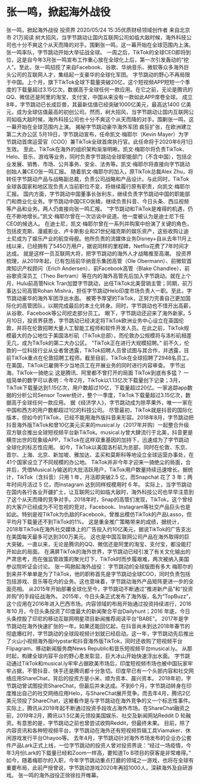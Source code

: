 # 张一鸣，掀起海外战役

张一鸣，掀起海外战役
投资界
2020/05/24 15:35优质财经领域创作者  来自北京市
21万阅读
树大招风，当字节跳动让国内互联网公司如临大敌时候，海外科技公司也十分不爽这个从天而降的对手。围剿张一鸣，这一幕开始在全球范围内上演。
张一鸣率队，字节跳动开始大举征战全球。
一周之后，TikTok的全球CEO即将到位，这是自今年3月张一鸣宣布工作重心放在全球化上后，第一次引发轰动的“挖人”。至此，张一鸣招揽了来自Facebook、谷歌、华纳音乐、微软等众多海外巨头公司的互联网人才，集结起一支豪华的全球化军团。
字节跳动的野心不再局限于中国。上个月，旗下TikTok全球下载量突破20亿，这个短视频APP短短一个季度的下载量超过3.15亿次，数据高于全球任何一款应用。在它之前，无论是腾讯的QQ、微信还是阿里的淘宝、支付宝，中国从来没有一款如此APP席卷全球。
成立8年，字节跳动已长成巨兽，其最新估值已经突破1000亿美元，最高达1400 亿美元，成为全球估值最高的初创公司。然而，树大招风，当字节跳动让国内互联网公司如临大敌时候，海外科技公司也十分不爽这个从天而降的对手。围剿张一鸣，这一幕开始在全球范围内上演。
揭秘字节跳动豪华海外军团
疯狂扩张，在欧洲建立第二大办公区
5月19日，字节跳动宣布，任命凯文·梅耶尔（Kevin Mayer）为字节跳动首席运营官（COO）兼TikTok全球首席执行官。此任命将于2020年6月1日生效。
至此，TikTok在海外的组织架构渐渐明晰。凯文·梅耶尔将负责TikTok、Helo、音乐、游戏等业务，同时负责字节跳动全球职能部门（不含中国），包括企业发展、销售、市场、公共事务、安全、法务等。凯文·梅耶尔将直接向字节跳动创始人兼CEO张一鸣汇报。
随着凯文·梅耶尔的加入，原TikTok总裁Alex Zhu，将转任字节跳动产品与战略副总裁，负责公司战略和产品设计。与此同时，TikTok全球各国家和地区现负责人当前职位不变，将继续履行原有职责，向凯文·梅耶尔汇报。
国内方面，字节跳动中国董事长张利东，继续负责字节跳动中国的职能部门和商业化业务。字节跳动中国CEO张楠，继续负责抖音、今日头条、西瓜视频等产品和业务。两人仍直接向张一鸣汇报。
“字节跳动和TikTok是难得的机遇，仍在不断地增长。”凯文·梅耶尔曾在一次访谈中说道。他一度被认为是迪士尼下任CEO的候选人。
在迪士尼，凯文·梅耶尔曾在一系列并购案中扮演了关键的角色，包括皮克斯、漫威影业、卢卡斯影业和21世纪福克斯的娱乐资产，这些收购让迪士尼成为了娱乐产业的航空母舰。他所负责的流媒体业务Disney+自从去年11月上线以来，已经拥有了5450万用户，据说同样的里程碑，Netflix花费了7年时间才达成。
就是这样一员互联网大将，把字节跳动的海外人才战略推至高潮。
投资界梳理，从2019年起，已有包括前华纳音乐集团高管（Ole Obermann）、前微软首席知识产权顾问（Erich Andersen）、前Facebook高管（Blake Chandlee）、前谷歌资深员工（Theo Bertram）等在内的海外高管先后加入字节跳动。就在上个月，Hulu前高管Nick Tran加盟字节跳动，出任TikTok北美营销主管；同期，前万事达公司高管Rohan Mishra，担任字节跳动Helo印度市场负责人一职。至此，字节跳动豪华的海外军团浮出水面。
被寄予厚望的TikTok，正努力完善自己更加国际化的高管团队，以期完成最后的本土化转身。同时，字节跳动也不惜开出高薪，从谷歌、Facebook等公司挖走部分员工。
眼下，字节跳动还迎来了海外新家。5月10日，投资界获悉，字节跳动已经决定将TikTok欧洲业务中心设立在英国伦敦，并将在伦敦招聘大量人工智能工程师和软件开发人员。在此之前，TikTok规模最大的办公地位于美国洛杉矶（TikTok总部），而伦敦办公规模将与洛杉矶相差无几，成为TikTok的第二大办公区。
“TikTok正在进行大规模招聘。” 前不久，伦敦的一位科技行业从业者曾透露，TikTok招聘人员曾试图与其合作，并透露，目前TikTok重点在伦敦招聘工程师。截至目前，TikTok在全球招聘了2948名员工。在美国，TikTok已雇佣不少当地员⼯在开展业务的同时进行内容审查。
字节出海，TikTok一骑绝尘
这是腾讯、阿里都不曾打开的局面
TikTok到底有多猛？
一组简单的数字可以表明：今年2月，TikTok以1.13亿次下载量创下记录；3月，TikTok下载量达到1.15亿次，用户数超过10亿，下载量超过20亿。一家追踪app数据的分析公司Sensor Tower统计，整个一季度，TikTok下载量超过3.15亿次，数据高于全球任何一款应用。
据《经济学人》，字节跳动成为除苹果外，唯一一家在中国和西方的用户数都超过1亿的科技公司。
尽管最初，TikTok就是抖音的国际化版本，但如今的TikTok，已经不能用海外版抖音来形容。2018年8月，字节跳动把抖音海外版TikTok和曾10亿美元买来的musical.ly（2017年并购）一起整合升级双方联合推出全球短视频平台新TikTok。musical.ly曾大肆流行于北美，抖音更是横空出世的现象级APP，TikTok在这样双重基因的加持下，迅速成为了字节跳动全球化的标志性应用。
如今，TikTok以美国洛杉矶为总部，同时在伦敦、东京、首尔、上海、北京、新加坡、雅加达、孟买和莫斯科等地设立全球运营办事处，在41个国家设立了不同规模的办公地。
TikTok并非今年才迎来一骑绝尘的局面，合并后，凭借Musical.ly输送的大批活跃用户，TikTok用户数量持续迅速增长。据统计，TikTok（含抖音）只用 1 年，月活即突破2.5 亿，而Snapchat 花了 3 年；两年时间月活过 5 亿，而Instagram 达到同样规模用时 6 年。
实际上，当字节跳动在国内各行各业开疆扩土，让互联网公司如临大敌时，海外科技公司也早早注意到了这个从天而降的竞争对手。2018年时，Snap的高管们发现，TikTok，这个曾经的大客户已经成为不可忽视的竞对，Facebook、Instagram等社交产品巨头也是如此。特别是视TikTok为仇敌的Facebook，曾推出模仿TikTok的产品Lasso，但平均月下载量还不到TikTok的1%。
这是重金推广策略带来的成绩，据统计，2018年TikTok在海外社交媒体上的广告投入约10亿美元，据说TikTok的广告支出在美国每天最多可达到300万美元。
这也是中国互联网公司产品在海外取得的巨大突破。一直以来，无论是腾讯的QQ、微信还是阿里的淘宝、支付宝，都没能打开如此的局面。
在满屏TikTok的海外世界，字节跳动已经引发了有关文化输出的严肃思考，而在强监管政策的聚光灯下，TikTok时而步履艰难，两次被纳入美国参议院听证会讨论。
张一鸣掀起海外战役：
字节跳动的全球版图有多大
梅耶尔的到来并不单单是为了TikTok，他的职称首先是字节跳动全球COO，同时负责包括包括游戏、音乐等在内的业务。这也意味着，字节跳动海外产品矩阵更进一步的全面亮相。
从2015年开始部署全球化至今，字节跳动不断通过“推进新产品”和“投资并购”的手段征战海外。
2015年，今日头条正式发布了海外版，名为“TopBuzz”，这个应用在2016年进入巴西市场。内容领域的布局开始通过投资持续进行，2016 年10 月，今日头条投资了印度最大的新闻聚合平台Dailyhunt；2016 年底，今日头条控股了印尼的移动互联网明星项目新闻推荐阅读平台"BABE"。
2017年是字节跳动在海外快速扩张的一年。如果还能回忆起，在抖音尚未到达2018年春节的彻底爆红时，字节跳动的全球段视频计划就已经启动。这一年，字节跳动先后推出了火山小视频海外版Hypstar和抖音海外版TikTok，同时还收购了短视频平台Flipagram、移动新闻服务商News Republic和音乐短视频平台musical.ly。
从那时起，构建全球内容平台的野心愈发彰显，巨大冰山开始快速浮出水面。
字节跳动通过TikTok和musical.ly牢牢占据欧美市场后，印度短视频市场也被中国玩家牢牢占据，不管抖音、快手还是腾讯都十分急切。印度早已有一个头部内容和社交网络应用ShareChat，背后的投资方是小米、顺为资本、晨兴资本。
2018年初，字节跳动曾试图投资ShareChat，但最后并未达成。不到6个月，字节跳动转身在印度推出自己的社交网络应用Helo，与ShareChat展开竞争。而去年4月，腾讯2亿美元领投了ShareChat，这被看作是与字节跳动在海外竞争的又一个标志性事件。
实际上，腾讯从2019年起不断通过投资手段攻占海外市场。在ShareChat融资之前，2019年2月，腾讯以1.5亿美元领投美国娱乐、社交及新闻网站Reddit D 轮融资。有意思的是，字节跳动之前也曾尝试收购Reddit，但最终未果。
目前，除了内容资讯和各种短视频平台，字节跳动在海外还有短视频剪辑工具Viamaker、休闲游戏发行平台Ohayoo等。
去年4月，字节跳动针对海外市场发布的企业办公套件产品Lark正式上线，一位字节跳动的投资人曾对投资界说：“经过一场疫情，今年3月份Lark的下载量已经和Zoom一样高，要知道To B项目的获客是非常难得。”
如今，随着梅耶尔的入职，今年字节跳动重点打磨的领域之一游戏，也将在全球有重要布局，此前严授曾说，字节跳动游戏2020年再招1000人，深耕海外及自研游戏。
张一鸣的海外战役正徐徐拉开帷幕。